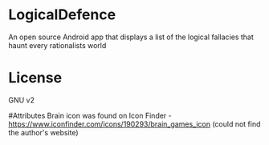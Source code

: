 # LogicalDefence
An open source Android app that displays a list of the logical fallacies that haunt every rationalists world

# License
GNU v2

#Attributes
Brain icon was found on Icon Finder - https://www.iconfinder.com/icons/190293/brain_games_icon (could not find the author's website)

